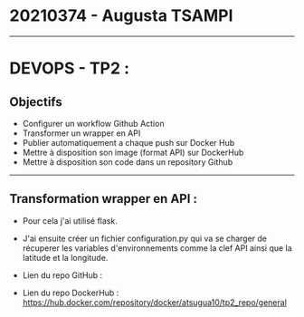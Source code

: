 # 20210374 - Augusta TSAMPI 
---------------------------------------------------------------

# DEVOPS - TP2 :

## Objectifs
- Configurer un workflow Github Action
- Transformer un wrapper en API
- Publier automatiquement a chaque push sur Docker Hub
- Mettre à disposition son image (format API) sur DockerHub
- Mettre à disposition son code dans un repository Github
---------------------------------------------------------------

## Transformation wrapper en API :

- Pour cela j'ai utilisé flask.

- J'ai ensuite créer un fichier configuration.py qui va se charger de récuperer les variables d'environnements comme la clef API ainsi que la latitude et la longitude.




- Lien du repo GitHub : 

- Lien du repo DockerHub : https://hub.docker.com/repository/docker/atsugua10/tp2_repo/general



